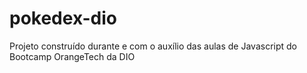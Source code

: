 # pokedex-dio
Projeto construído durante e com o auxílio das aulas de Javascript do Bootcamp OrangeTech da DIO
